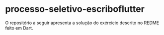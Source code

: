 # processo-seletivo-escriboflutter
O repositório a seguir apresenta a solução do exércicio descrito no REDME feito em Dart. 
